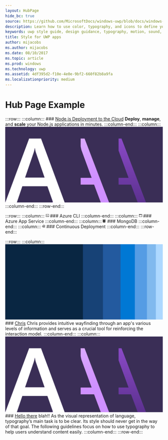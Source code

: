 ```yaml
---
layout: HubPage
hide_bc: true
source: https://github.com/MicrosoftDocs/windows-uwp/blob/docs/windows-apps-src/design/style/index.md
description: Learn how to use color, typography, and icons to define your UWP app’s personality with the UWP style guide.
keywords: uwp style guide, design guidance, typography, motion, sound, motion, app development
title: Style for UWP apps
author: mijacobs
ms.author: mijacobs
ms.date: 08/10/2017
ms.topic: article
ms.prod: windows
ms.technology: uwp
ms.assetid: 4df395d2-f10e-4e0e-9bf2-660f82b8a9fa
ms.localizationpriority: medium
---
```

# Hub Page Example

:::row:::
    :::column:::
        <!-- ![hero image](images/header-color.svg) -->
        ### [Node.js Deployment to the Cloud](style.md)
        **Deploy**, **manage**, and **scale** your Node.js applications in minutes.
    :::column-end:::
    :::column:::
        ![hero image](images/header-typography.svg)
    :::column-end:::
:::row-end:::

:::row:::
    :::column:::
        ![hero image](images/terminal.svg)
        ### Azure CLI
    :::column-end:::
    :::column:::
        ![hero image](images/browser.svg)
        ### Azure App Service
    :::column-end:::
    :::column:::
        ![hero image](images/database.svg)
        ### MongoDB
    :::column-end:::
    :::column:::
        ![hero image](images/cloud-upload.svg)
        ### Continuous Deployment
    :::column-end:::
:::row-end:::

:::row:::
    :::column:::
        ![hero image](images/header-color.svg)
        ### [Chris](style.md)
        Chris provides intuitive wayfinding through an app's various levels of information and serves as a crucial tool for reinforcing the interaction model.
    :::column-end:::
    :::column:::
        ![hero image](images/header-typography.svg)
        ### [Hello there](style.md)
       blah!! As the visual representation of language, typography’s main task is to be clear. Its style should never get in the way of that goal. The following guidelines focus on how to use typography to help users understand content easily.
    :::column-end:::
:::row-end:::